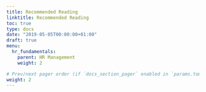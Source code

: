 ```yaml
---
title: Recommended Reading
linktitle: Recommended Reading
toc: true
type: docs
date: "2019-05-05T00:00:00+01:00"
draft: true
menu:
  hr_fundamentals:
    parent: HR Management
    weight: 2

# Prev/next pager order (if `docs_section_pager` enabled in `params.toml`)
weight: 2
---
```


